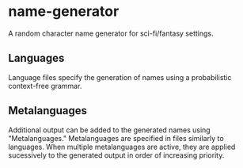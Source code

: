 # name-generator
A random character name generator for sci-fi/fantasy settings.

## Languages
Language files specify the generation of names using a probabilistic
context-free grammar.

## Metalanguages
Additional output can be added to the generated names using "Metalanguages."
Metalanguages are specified in files similarly to languages. When multiple
metalanguages are active, they are applied sucessively to the generated output
in order of increasing priority.

